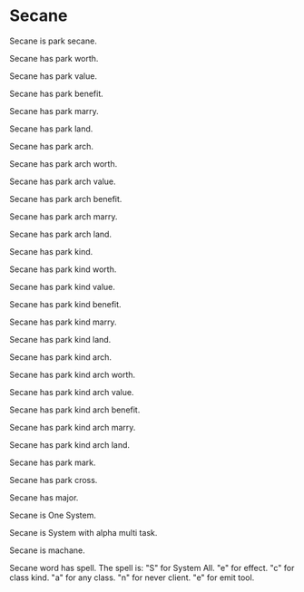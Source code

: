 # Secane

Secane is park secane.

Secane has park worth.

Secane has park value.

Secane has park benefit.

Secane has park marry.

Secane has park land.

Secane has park arch.

Secane has park arch worth.

Secane has park arch value.

Secane has park arch benefit.

Secane has park arch marry.

Secane has park arch land.

Secane has park kind.

Secane has park kind worth.

Secane has park kind value.

Secane has park kind benefit.

Secane has park kind marry.

Secane has park kind land.

Secane has park kind arch.

Secane has park kind arch worth.

Secane has park kind arch value.

Secane has park kind arch benefit.

Secane has park kind arch marry.

Secane has park kind arch land.

Secane has park mark.

Secane has park cross.

Secane has major.

Secane is One System.

Secane is System with alpha multi task.

Secane is machane.

Secane word has spell.
The spell is:
"S" for System All.
"e" for effect.
"c" for class kind.
"a" for any class.
"n" for never client.
"e" for emit tool.